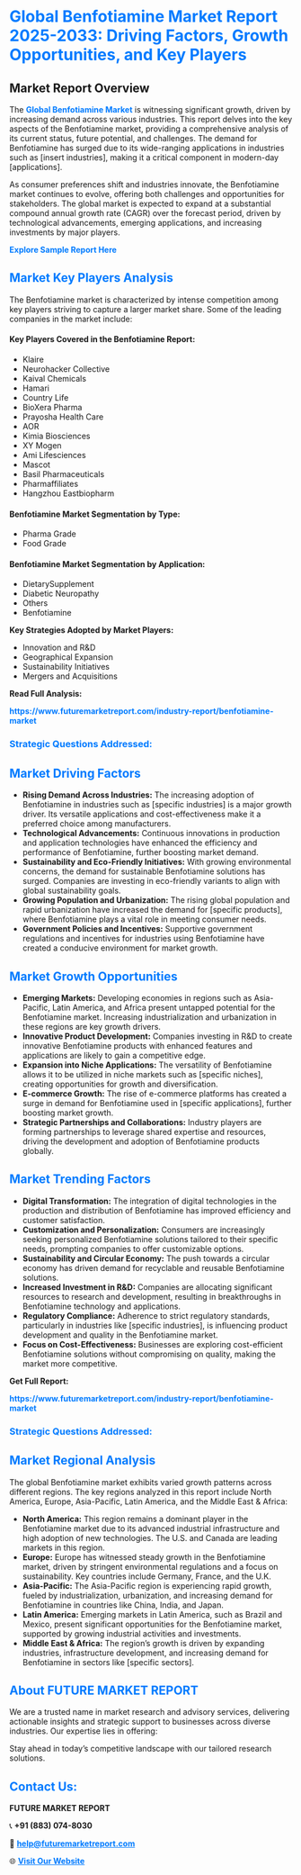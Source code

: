 <h1 style="color: #007BFF;">Global Benfotiamine Market Report 2025-2033: Driving Factors, Growth Opportunities, and Key Players</h1>

<section id="overview">
<h2>Market Report Overview</h2>
<p>The <a href="https://www.futuremarketreport.com/industry-report/benfotiamine-market" style="color: #007BFF; text-decoration: none;"><strong>Global Benfotiamine Market</strong></a> is witnessing significant growth, driven by increasing demand across various industries. This report delves into the key aspects of the Benfotiamine market, providing a comprehensive analysis of its current status, future potential, and challenges. The demand for Benfotiamine has surged due to its wide-ranging applications in industries such as [insert industries], making it a critical component in modern-day [applications].</p>
<p>As consumer preferences shift and industries innovate, the Benfotiamine market continues to evolve, offering both challenges and opportunities for stakeholders. The global market is expected to expand at a substantial compound annual growth rate (CAGR) over the forecast period, driven by technological advancements, emerging applications, and increasing investments by major players.</p>
</section>

<section id="overview">
<p><a href="https://www.futuremarketreport.com/request-sample/reportId=125629" style="color: #007BFF; text-decoration: none;"><strong>Explore Sample Report Here</strong></a></p>
</section>

<section id="key-players">
<h2 style="color: #007BFF;">Market Key Players Analysis</h2>
<p>The Benfotiamine market is characterized by intense competition among key players striving to capture a larger market share. Some of the leading companies in the market include:</p>
<h4>Key Players Covered in the Benfotiamine Report:</h4>
<ul><li>Klaire</li><li>Neurohacker Collective</li><li>Kaival Chemicals</li><li>Hamari</li><li>Country Life</li><li>BioXera Pharma</li><li>Prayosha Health Care</li><li>AOR</li><li>Kimia Biosciences</li><li>XY Mogen</li><li>Ami Lifesciences</li><li>Mascot</li><li>Basil Pharmaceuticals</li><li>Pharmaffiliates</li><li>Hangzhou Eastbiopharm</li></ul>
<h4>Benfotiamine Market Segmentation by Type:</h4>
<ul><li>Pharma Grade</li><li>Food Grade</li></ul>

<h4>Benfotiamine Market Segmentation by Application:</h4>
<ul><li>DietarySupplement</li><li>Diabetic Neuropathy</li><li>Others</li><li>Benfotiamine</li></ul>
<p><strong>Key Strategies Adopted by Market Players:</strong></p>
<ul>
<li>Innovation and R&D</li>
<li>Geographical Expansion</li>
<li>Sustainability Initiatives</li>
<li>Mergers and Acquisitions</li>
</ul>
</section>

<section>
<p><strong>Read Full Analysis: </strong></p><a href="https://www.futuremarketreport.com/industry-report/benfotiamine-market" style="color: #007BFF; text-decoration: none;"><strong>https://www.futuremarketreport.com/industry-report/benfotiamine-market</strong></a>
<h3 style="color: #007BFF;">Strategic Questions Addressed:</h3>
</section>

<section id="driving-factors">
<h2 style="color: #007BFF;">Market Driving Factors</h2>
<ul>
<li><strong>Rising Demand Across Industries:</strong> The increasing adoption of Benfotiamine in industries such as [specific industries] is a major growth driver. Its versatile applications and cost-effectiveness make it a preferred choice among manufacturers.</li>
<li><strong>Technological Advancements:</strong> Continuous innovations in production and application technologies have enhanced the efficiency and performance of Benfotiamine, further boosting market demand.</li>
<li><strong>Sustainability and Eco-Friendly Initiatives:</strong> With growing environmental concerns, the demand for sustainable Benfotiamine solutions has surged. Companies are investing in eco-friendly variants to align with global sustainability goals.</li>
<li><strong>Growing Population and Urbanization:</strong> The rising global population and rapid urbanization have increased the demand for [specific products], where Benfotiamine plays a vital role in meeting consumer needs.</li>
<li><strong>Government Policies and Incentives:</strong> Supportive government regulations and incentives for industries using Benfotiamine have created a conducive environment for market growth.</li>
</ul>
</section>

<section id="growth-opportunities">
<h2 style="color: #007BFF;">Market Growth Opportunities</h2>
<ul>
<li><strong>Emerging Markets:</strong> Developing economies in regions such as Asia-Pacific, Latin America, and Africa present untapped potential for the Benfotiamine market. Increasing industrialization and urbanization in these regions are key growth drivers.</li>
<li><strong>Innovative Product Development:</strong> Companies investing in R&D to create innovative Benfotiamine products with enhanced features and applications are likely to gain a competitive edge.</li>
<li><strong>Expansion into Niche Applications:</strong> The versatility of Benfotiamine allows it to be utilized in niche markets such as [specific niches], creating opportunities for growth and diversification.</li>
<li><strong>E-commerce Growth:</strong> The rise of e-commerce platforms has created a surge in demand for Benfotiamine used in [specific applications], further boosting market growth.</li>
<li><strong>Strategic Partnerships and Collaborations:</strong> Industry players are forming partnerships to leverage shared expertise and resources, driving the development and adoption of Benfotiamine products globally.</li>
</ul>
</section>

<section id="trending-factors">
<h2 style="color: #007BFF;">Market Trending Factors</h2>
<ul>
<li><strong>Digital Transformation:</strong> The integration of digital technologies in the production and distribution of Benfotiamine has improved efficiency and customer satisfaction.</li>
<li><strong>Customization and Personalization:</strong> Consumers are increasingly seeking personalized Benfotiamine solutions tailored to their specific needs, prompting companies to offer customizable options.</li>
<li><strong>Sustainability and Circular Economy:</strong> The push towards a circular economy has driven demand for recyclable and reusable Benfotiamine solutions.</li>
<li><strong>Increased Investment in R&D:</strong> Companies are allocating significant resources to research and development, resulting in breakthroughs in Benfotiamine technology and applications.</li>
<li><strong>Regulatory Compliance:</strong> Adherence to strict regulatory standards, particularly in industries like [specific industries], is influencing product development and quality in the Benfotiamine market.</li>
<li><strong>Focus on Cost-Effectiveness:</strong> Businesses are exploring cost-efficient Benfotiamine solutions without compromising on quality, making the market more competitive.</li>
</ul>
</section>

<section>
<p><strong>Get Full Report: </strong></p><a href="https://www.futuremarketreport.com/industry-report/benfotiamine-market" style="color: #007BFF; text-decoration: none;"><strong>https://www.futuremarketreport.com/industry-report/benfotiamine-market</strong></a>
<h3 style="color: #007BFF;">Strategic Questions Addressed:</h3>
</section>


<section id="regional-analysis">
<h2 style="color: #007BFF;">Market Regional Analysis</h2>
<p>The global Benfotiamine market exhibits varied growth patterns across different regions. The key regions analyzed in this report include North America, Europe, Asia-Pacific, Latin America, and the Middle East & Africa:</p>
<ul>
<li><strong>North America:</strong> This region remains a dominant player in the Benfotiamine market due to its advanced industrial infrastructure and high adoption of new technologies. The U.S. and Canada are leading markets in this region.</li>
<li><strong>Europe:</strong> Europe has witnessed steady growth in the Benfotiamine market, driven by stringent environmental regulations and a focus on sustainability. Key countries include Germany, France, and the U.K.</li>
<li><strong>Asia-Pacific:</strong> The Asia-Pacific region is experiencing rapid growth, fueled by industrialization, urbanization, and increasing demand for Benfotiamine in countries like China, India, and Japan.</li>
<li><strong>Latin America:</strong> Emerging markets in Latin America, such as Brazil and Mexico, present significant opportunities for the Benfotiamine market, supported by growing industrial activities and investments.</li>
<li><strong>Middle East & Africa:</strong> The region’s growth is driven by expanding industries, infrastructure development, and increasing demand for Benfotiamine in sectors like [specific sectors].</li>
</ul>
</section>

<footer>
<h2 style="color: #007BFF;">About FUTURE MARKET REPORT</h2>
<p>We are a trusted name in market research and advisory services, delivering actionable insights and strategic support to businesses across diverse industries. Our expertise lies in offering:</p>

<p>Stay ahead in today’s competitive landscape with our tailored research solutions.</p>

<h2 style="color: #007BFF;">Contact Us:</h2>
<p><strong>FUTURE MARKET REPORT</strong></p>
<p>📞 <strong>+91 (883) 074-8030</strong></p>
<p>📧 <strong><a href="mailto:help@futuremarketreport.com" style="color: #007BFF;">help@futuremarketreport.com</a></strong></p>
<p>🌐 <strong><a href="https://www.futuremarketreport.com/" style="color: #007BFF;">Visit Our Website</a></strong></p>
</footer>